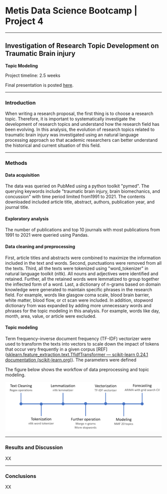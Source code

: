 # Metis Data Science Bootcamp | Project 4

---

## **Investigation of Research Topic Development on Traumatic Brain injury**

**Topic Modeling**

Project timeline: 2.5 weeks

Final presentation is posted [here](https://github.com/weizhao-BME/metis-project2/blob/main/presentation/presentation_project2.pdf).

------------

### **Introduction** 

When writing a research proposal, the first thing is to choose a research topic. Therefore, it is important to systematically investigate the development of research topics and understand how the research field has been evolving. In this analysis, the evolution of research topics related to traumatic brain injury was investigated using an natural language processing approach so that academic researchers can better understand the historical and current situation of this field. 

***********************

### **Methods**

#### Data acquisition

The data was queried on PubMed using a python toolkit "pymed". The querying keywords include "traumatic brain injury, brain biomechanics, and concussion" with time period limited from1991 to 2021. The contents downloaded included article title, abstract, authors, publication year, and journal title.  

#### Exploratory analysis

The number of publications and top 10 journals with most publications from 1991 to 2021 were queried using Pandas. 

#### Data cleaning and preprocessing

First, article titles and abstracts were combined to maximize the information included in the text and words. Second, punctuations were removed from all the texts. Third, all the texts were tokenized using "word_tokenizer" in natural language toolkit (nltk). All nouns and adjectives were identified and retained. Further, all the retained words were lemmatized to group together the inflected form of a word. Last, a dictionary of n-grams based on domain knowledge were generated to maintain specific phrases in the research field. For example, words like glasgow coma scale, blood brain barrier, white matter, blood flow, or ct scan were included. In addition, stopword dictionary from was expanded by adding more unnecessary words and phrases for the topic modeling in this analysis. For example, words like day, month, area, value, or article were excluded.



#### Topic modeling

Term frequency–inverse document frequency (TF-IDF) vectorizer were used to transform the texts into vectors to scale down the impact of tokens that occur very frequently in a given corpus [REF]([sklearn.feature_extraction.text.TfidfTransformer — scikit-learn 0.24.1 documentation (scikit-learn.org)](https://scikit-learn.org/stable/modules/generated/sklearn.feature_extraction.text.TfidfTransformer.html#sklearn.feature_extraction.text.TfidfTransformer)). The parameters were defined 





The figure below shows the workflow of data preprocessing and topic modeling. 

<img src="https://github.com/weizhao-BME/metis-project4/blob/main/figures/topic_modeling_workflow.png" alt="Figure 1" width="700"/>



---

### Results and Discussion

XX





---

### Conclusions

XX







